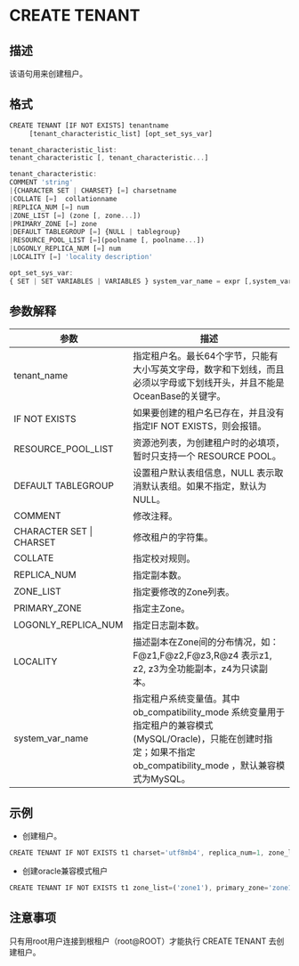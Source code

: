 CREATE TENANT 
==================================



描述 
-----------

该语句用来创建租户。

格式 
-----------

```javascript
CREATE TENANT [IF NOT EXISTS] tenantname 
     [tenant_characteristic_list] [opt_set_sys_var]

tenant_characteristic_list: 
tenant_characteristic [, tenant_characteristic...]

tenant_characteristic: 
COMMENT 'string'  
|{CHARACTER SET | CHARSET} [=] charsetname 
|COLLATE [=]  collationname
|REPLICA_NUM [=] num 
|ZONE_LIST [=] (zone [, zone...]) 
|PRIMARY_ZONE [=] zone  
|DEFAULT TABLEGROUP [=] {NULL | tablegroup}
|RESOURCE_POOL_LIST [=](poolname [, poolname...])
|LOGONLY_REPLICA_NUM [=] num
|LOCALITY [=] 'locality description'

opt_set_sys_var:
{ SET | SET VARIABLES | VARIABLES } system_var_name = expr [,system_var_name = expr] ...
```



参数解释 
-------------



|          **参数**          |                                                        **描述**                                                        |
|--------------------------|----------------------------------------------------------------------------------------------------------------------|
| tenant_name              | 指定租户名。最长64个字节，只能有大小写英文字母，数字和下划线，而且必须以字母或下划线开头，并且不能是OceanBase的关键字。                                                    |
| IF NOT EXISTS            | 如果要创建的租户名已存在，并且没有指定IF NOT EXISTS，则会报错。                                                                               |
| RESOURCE_POOL_LIST       | 资源池列表，为创建租户时的必填项，暂时只支持一个 RESOURCE POOL。                                                                              |
| DEFAULT TABLEGROUP       | 设置租户默认表组信息，NULL 表示取消默认表组。如果不指定，默认为 NULL。                                                                             |
| COMMENT                  | 修改注释。                                                                                                                |
| CHARACTER SET \| CHARSET | 修改租户的字符集。                                                                                                            |
| COLLATE                  | 指定校对规则。                                                                                                              |
| REPLICA_NUM              | 指定副本数。                                                                                                               |
| ZONE_LIST                | 指定要修改的Zone列表。                                                                                                        |
| PRIMARY_ZONE             | 指定主Zone。                                                                                                             |
| LOGONLY_REPLICA_NUM      | 指定日志副本数。                                                                                                             |
| LOCALITY                 | 描述副本在Zone间的分布情况，如：F@z1,F@z2,F@z3,R@z4 表示z1, z2, z3为全功能副本，z4为只读副本。                                                    |
| system_var_name          | 指定租户系统变量值。其中 ob_compatibility_mode 系统变量用于指定租户的兼容模式(MySQL/Oracle)，只能在创建时指定；如果不指定 ob_compatibility_mode ，默认兼容模式为MySQL。 |



示例 
-----------

* 创建租户。




```javascript
CREATE TENANT IF NOT EXISTS t1 charset='utf8mb4', replica_num=1, zone_list=('zone1'), primary_zone='zone1', resource_pool_list=('pool1');
```



* 创建oracle兼容模式租户




```javascript
CREATE TENANT IF NOT EXISTS t1 zone_list=('zone1'), primary_zone='zone1', resource_pool_list=('pool1') SET ob_compatibility_mode='oracle';
```





注意事项 
-------------

只有用root用户连接到根租户（root@ROOT）才能执行 CREATE TENANT 去创建租户。
